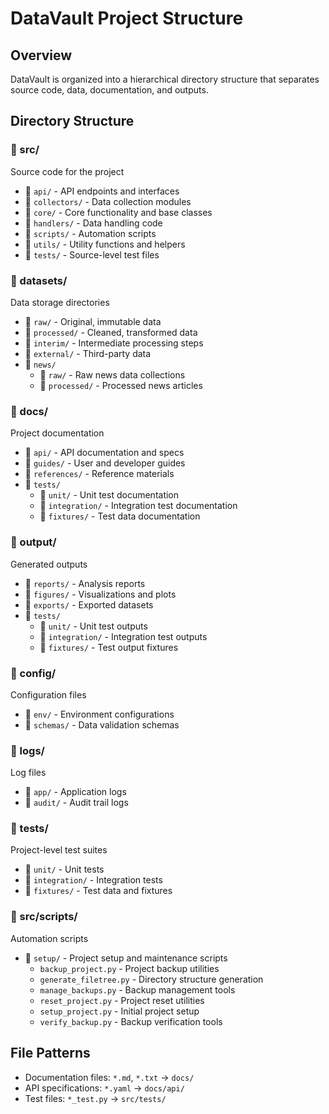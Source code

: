 # DataVault Project Structure

## Overview
DataVault is organized into a hierarchical directory structure that separates source code, data, documentation, and outputs.

## Directory Structure

### 📁 src/
Source code for the project
- 📁 `api/` - API endpoints and interfaces
- 📁 `collectors/` - Data collection modules
- 📁 `core/` - Core functionality and base classes
- 📁 `handlers/` - Data handling code
- 📁 `scripts/` - Automation scripts
- 📁 `utils/` - Utility functions and helpers
- 📁 `tests/` - Source-level test files

### 📁 datasets/
Data storage directories
- 📁 `raw/` - Original, immutable data
- 📁 `processed/` - Cleaned, transformed data
- 📁 `interim/` - Intermediate processing steps
- 📁 `external/` - Third-party data
- 📁 `news/`
  - 📁 `raw/` - Raw news data collections
  - 📁 `processed/` - Processed news articles

### 📁 docs/
Project documentation
- 📁 `api/` - API documentation and specs
- 📁 `guides/` - User and developer guides
- 📁 `references/` - Reference materials
- 📁 `tests/`
  - 📁 `unit/` - Unit test documentation
  - 📁 `integration/` - Integration test documentation
  - 📁 `fixtures/` - Test data documentation

### 📁 output/
Generated outputs
- 📁 `reports/` - Analysis reports
- 📁 `figures/` - Visualizations and plots
- 📁 `exports/` - Exported datasets
- 📁 `tests/`
  - 📁 `unit/` - Unit test outputs
  - 📁 `integration/` - Integration test outputs
  - 📁 `fixtures/` - Test output fixtures

### 📁 config/
Configuration files
- 📁 `env/` - Environment configurations
- 📁 `schemas/` - Data validation schemas

### 📁 logs/
Log files
- 📁 `app/` - Application logs
- 📁 `audit/` - Audit trail logs

### 📁 tests/
Project-level test suites
- 📁 `unit/` - Unit tests
- 📁 `integration/` - Integration tests
- 📁 `fixtures/` - Test data and fixtures

### 📁 src/scripts/
Automation scripts
- 📁 `setup/` - Project setup and maintenance scripts
  - `backup_project.py` - Project backup utilities
  - `generate_filetree.py` - Directory structure generation
  - `manage_backups.py` - Backup management tools
  - `reset_project.py` - Project reset utilities
  - `setup_project.py` - Initial project setup
  - `verify_backup.py` - Backup verification tools

## File Patterns
- Documentation files: `*.md`, `*.txt` → `docs/`
- API specifications: `*.yaml` → `docs/api/`
- Test files: `*_test.py` → `src/tests/`
